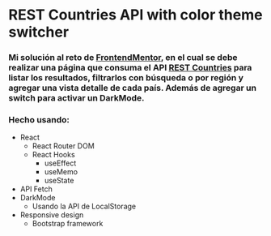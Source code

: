 # REST Countries API with color theme switcher
### Mi solución al reto de [FrontendMentor](https://www.frontendmentor.io/challenges/rest-countries-api-with-color-theme-switcher-5cacc469fec04111f7b848ca), en el cual se debe realizar una página que consuma el API [REST Countries](https://restcountries.eu/) para listar los resultados, filtrarlos con búsqueda o por región y agregar una vista detalle de cada país. Además de agregar un switch para activar un DarkMode.

### Hecho usando:
- React 
  - React Router DOM 
  - React Hooks
    - useEffect
    - useMemo
    - useState
- API Fetch
- DarkMode
  - Usando la API de LocalStorage
- Responsive design
  - Bootstrap framework
